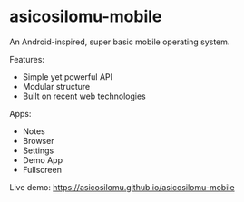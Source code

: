 # asicosilomu-mobile
An Android-inspired, super basic mobile operating system.

Features:
* Simple yet powerful API
* Modular structure
* Built on recent web technologies

Apps:
* Notes
* Browser
* Settings
* Demo App
* Fullscreen

Live demo: https://asicosilomu.github.io/asicosilomu-mobile
